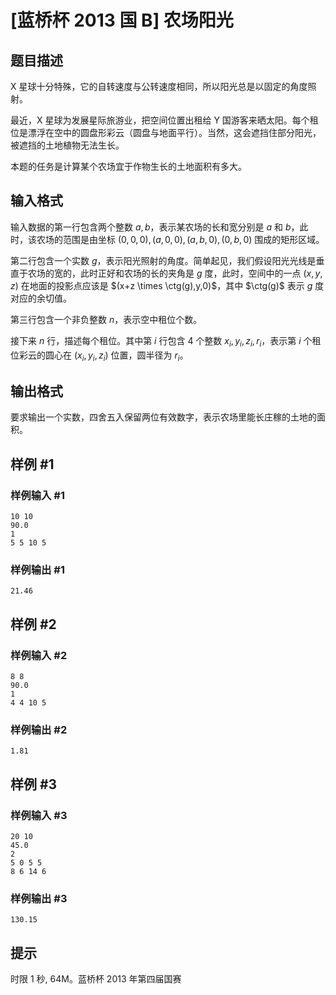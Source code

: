 # [蓝桥杯 2013 国 B] 农场阳光

## 题目描述

X 星球十分特殊，它的自转速度与公转速度相同，所以阳光总是以固定的角度照射。

最近，X 星球为发展星际旅游业，把空间位置出租给 Y 国游客来晒太阳。每个租位是漂浮在空中的圆盘形彩云（圆盘与地面平行）。当然，这会遮挡住部分阳光，被遮挡的土地植物无法生长。

本题的任务是计算某个农场宜于作物生长的土地面积有多大。

## 输入格式

输入数据的第一行包含两个整数 $a,b$，表示某农场的长和宽分别是 $a$ 和 $b$，此时，该农场的范围是由坐标 $(0,0,0),(a,0,0),(a,b,0),(0,b,0)$ 围成的矩形区域。

第二行包含一个实数 $g$，表示阳光照射的角度。简单起见，我们假设阳光光线是垂直于农场的宽的，此时正好和农场的长的夹角是 $g$ 度，此时，空间中的一点 $(x,y,z)$ 在地面的投影点应该是 $(x+z \times \ctg(g),y,0)$，其中 $\ctg(g)$ 表示 $g$ 度对应的余切值。

第三行包含一个非负整数 $n$，表示空中租位个数。

接下来 $n$ 行，描述每个租位。其中第 $i$ 行包含 $4$ 个整数 $x_i,y_i,z_i,r_i$，表示第 $i$ 个租位彩云的圆心在 $(x_i,y_i,z_i)$ 位置，圆半径为 $r_i$。

## 输出格式

要求输出一个实数，四舍五入保留两位有效数字，表示农场里能长庄稼的土地的面积。

## 样例 #1

### 样例输入 #1
```
10 10
90.0
1
5 5 10 5
```

### 样例输出 #1

```
21.46
```

## 样例 #2

### 样例输入 #2
```
8 8
90.0
1
4 4 10 5
```

### 样例输出 #2

```
1.81
```

## 样例 #3

### 样例输入 #3
```
20 10
45.0
2
5 0 5 5
8 6 14 6
```

### 样例输出 #3

```
130.15
```

## 提示

时限 1 秒, 64M。蓝桥杯 2013 年第四届国赛
